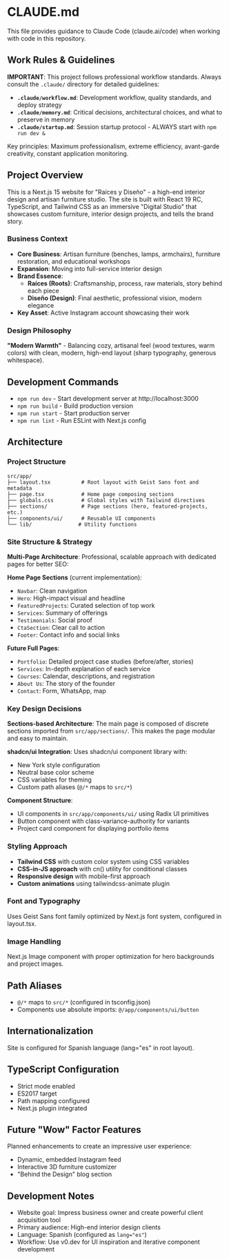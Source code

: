 # CLAUDE.md

This file provides guidance to Claude Code (claude.ai/code) when working with code in this repository.

## Work Rules & Guidelines

**IMPORTANT**: This project follows professional workflow standards. Always consult the `.claude/` directory for detailed guidelines:

- **`.claude/workflow.md`**: Development workflow, quality standards, and deploy strategy
- **`.claude/memory.md`**: Critical decisions, architectural choices, and what to preserve in memory
- **`.claude/startup.md`**: Session startup protocol - ALWAYS start with `npm run dev &`

Key principles: Maximum professionalism, extreme efficiency, avant-garde creativity, constant application monitoring.

## Project Overview

This is a Next.js 15 website for "Raíces y Diseño" - a high-end interior design and artisan furniture studio. The site is built with React 19 RC, TypeScript, and Tailwind CSS as an immersive "Digital Studio" that showcases custom furniture, interior design projects, and tells the brand story.

### Business Context
- **Core Business**: Artisan furniture (benches, lamps, armchairs), furniture restoration, and educational workshops
- **Expansion**: Moving into full-service interior design
- **Brand Essence**: 
  - **Raíces (Roots)**: Craftsmanship, process, raw materials, story behind each piece
  - **Diseño (Design)**: Final aesthetic, professional vision, modern elegance
- **Key Asset**: Active Instagram account showcasing their work

### Design Philosophy
**"Modern Warmth"** - Balancing cozy, artisanal feel (wood textures, warm colors) with clean, modern, high-end layout (sharp typography, generous whitespace).

## Development Commands

- `npm run dev` - Start development server at http://localhost:3000
- `npm run build` - Build production version
- `npm run start` - Start production server
- `npm run lint` - Run ESLint with Next.js config

## Architecture

### Project Structure
```
src/app/
├── layout.tsx          # Root layout with Geist Sans font and metadata
├── page.tsx            # Home page composing sections
├── globals.css         # Global styles with Tailwind directives
├── sections/           # Page sections (hero, featured-projects, etc.)
├── components/ui/      # Reusable UI components
└── lib/               # Utility functions
```

### Site Structure & Strategy

**Multi-Page Architecture**: Professional, scalable approach with dedicated pages for better SEO:

**Home Page Sections** (current implementation):
- `Navbar`: Clean navigation
- `Hero`: High-impact visual and headline  
- `FeaturedProjects`: Curated selection of top work
- `Services`: Summary of offerings
- `Testimonials`: Social proof
- `CtaSection`: Clear call to action
- `Footer`: Contact info and social links

**Future Full Pages**:
- `Portfolio`: Detailed project case studies (before/after, stories)
- `Services`: In-depth explanation of each service
- `Courses`: Calendar, descriptions, and registration
- `About Us`: The story of the founder
- `Contact`: Form, WhatsApp, map

### Key Design Decisions

**Sections-based Architecture**: The main page is composed of discrete sections imported from `src/app/sections/`. This makes the page modular and easy to maintain.

**shadcn/ui Integration**: Uses shadcn/ui component library with:
- New York style configuration
- Neutral base color scheme
- CSS variables for theming
- Custom path aliases (`@/*` maps to `src/*`)

**Component Structure**: 
- UI components in `src/app/components/ui/` using Radix UI primitives
- Button component with class-variance-authority for variants
- Project card component for displaying portfolio items

### Styling Approach

- **Tailwind CSS** with custom color system using CSS variables
- **CSS-in-JS approach** with cn() utility for conditional classes
- **Responsive design** with mobile-first approach
- **Custom animations** using tailwindcss-animate plugin

### Font and Typography

Uses Geist Sans font family optimized by Next.js font system, configured in layout.tsx.

### Image Handling

Next.js Image component with proper optimization for hero backgrounds and project images.

## Path Aliases

- `@/*` maps to `src/*` (configured in tsconfig.json)
- Components use absolute imports: `@/app/components/ui/button`

## Internationalization

Site is configured for Spanish language (lang="es" in root layout).

## TypeScript Configuration

- Strict mode enabled
- ES2017 target
- Path mapping configured
- Next.js plugin integrated

## Future "Wow" Factor Features

Planned enhancements to create an impressive user experience:
- Dynamic, embedded Instagram feed
- Interactive 3D furniture customizer
- "Behind the Design" blog section

## Development Notes

- Website goal: Impress business owner and create powerful client acquisition tool
- Primary audience: High-end interior design clients
- Language: Spanish (configured as `lang="es"`)
- Workflow: Use v0.dev for UI inspiration and iterative component development